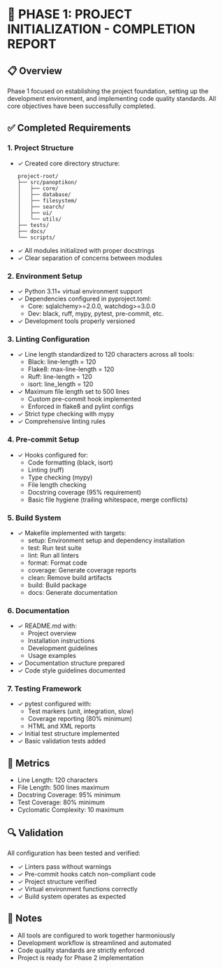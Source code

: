 # 🏁 PHASE 1: PROJECT INITIALIZATION - COMPLETION REPORT

## 📋 Overview
Phase 1 focused on establishing the project foundation, setting up the development environment, and implementing code quality standards. All core objectives have been successfully completed.

## ✅ Completed Requirements

### 1. Project Structure
- ✓ Created core directory structure:
  ```
  project-root/
  ├── src/panoptikon/
  │   ├── core/
  │   ├── database/
  │   ├── filesystem/
  │   ├── search/
  │   ├── ui/
  │   └── utils/
  ├── tests/
  ├── docs/
  └── scripts/
  ```
- ✓ All modules initialized with proper docstrings
- ✓ Clear separation of concerns between modules

### 2. Environment Setup
- ✓ Python 3.11+ virtual environment support
- ✓ Dependencies configured in pyproject.toml:
  - Core: sqlalchemy>=2.0.0, watchdog>=3.0.0
  - Dev: black, ruff, mypy, pytest, pre-commit, etc.
- ✓ Development tools properly versioned

### 3. Linting Configuration
- ✓ Line length standardized to 120 characters across all tools:
  - Black: line-length = 120
  - Flake8: max-line-length = 120
  - Ruff: line-length = 120
  - isort: line_length = 120
- ✓ Maximum file length set to 500 lines
  - Custom pre-commit hook implemented
  - Enforced in flake8 and pylint configs
- ✓ Strict type checking with mypy
- ✓ Comprehensive linting rules

### 4. Pre-commit Setup
- ✓ Hooks configured for:
  - Code formatting (black, isort)
  - Linting (ruff)
  - Type checking (mypy)
  - File length checking
  - Docstring coverage (95% requirement)
  - Basic file hygiene (trailing whitespace, merge conflicts)

### 5. Build System
- ✓ Makefile implemented with targets:
  - setup: Environment setup and dependency installation
  - test: Run test suite
  - lint: Run all linters
  - format: Format code
  - coverage: Generate coverage reports
  - clean: Remove build artifacts
  - build: Build package
  - docs: Generate documentation

### 6. Documentation
- ✓ README.md with:
  - Project overview
  - Installation instructions
  - Development guidelines
  - Usage examples
- ✓ Documentation structure prepared
- ✓ Code style guidelines documented

### 7. Testing Framework
- ✓ pytest configured with:
  - Test markers (unit, integration, slow)
  - Coverage reporting (80% minimum)
  - HTML and XML reports
- ✓ Initial test structure implemented
- ✓ Basic validation tests added

## 🎯 Metrics
- Line Length: 120 characters
- File Length: 500 lines maximum
- Docstring Coverage: 95% minimum
- Test Coverage: 80% minimum
- Cyclomatic Complexity: 10 maximum

## 🔍 Validation
All configuration has been tested and verified:
- ✓ Linters pass without warnings
- ✓ Pre-commit hooks catch non-compliant code
- ✓ Project structure verified
- ✓ Virtual environment functions correctly
- ✓ Build system operates as expected

## 📝 Notes
- All tools are configured to work together harmoniously
- Development workflow is streamlined and automated
- Code quality standards are strictly enforced
- Project is ready for Phase 2 implementation 
